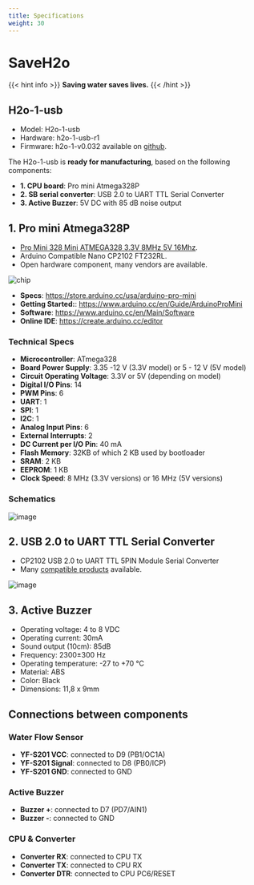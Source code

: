 ```yaml
---
title: Specifications
weight: 30
---
```

# SaveH2o

{{< hint info >}}
**Saving water saves lives.**
{{< /hint >}}

## H2o-1-usb

- Model: H2o-1-usb
- Hardware: h2o-1-usb-r1
- Firmware: h2o-1-v0.032 available on [github](https://github.com/SaveH2o/arduino).

The H2o-1-usb is **ready for manufacturing**, based on the following components:

- **1. CPU board**: Pro mini Atmega328P
- **2. SB serial converter**: USB 2.0 to UART TTL Serial Converter
- **3. Active Buzzer**: 5V DC with 85 dB noise output

## 1. Pro mini Atmega328P

- [Pro Mini 328 Mini ATMEGA328 3.3V 8MHz 5V 16Mhz](https://pt.aliexpress.com/item/32672852945.html).
- Arduino Compatible Nano CP2102 FT232RL.
- Open hardware component, many vendors are available.

![chip](https://store-cdn.arduino.cc/usa/catalog/product/cache/1/image/500x375/f8876a31b63532bbba4e781c30024a0a/e/0/e000025_iso.jpg)

- **Specs**: https://store.arduino.cc/usa/arduino-pro-mini
- **Getting Started:**: https://www.arduino.cc/en/Guide/ArduinoProMini
- **Software**: https://www.arduino.cc/en/Main/Software
- **Online IDE**: https://create.arduino.cc/editor

### Technical Specs

- **Microcontroller**:	ATmega328
- **Board Power Supply**:	3.35 -12 V (3.3V model) or 5 - 12 V (5V model)
- **Circuit Operating Voltage**:	3.3V or 5V (depending on model)
- **Digital I/O Pins**:	14
- **PWM Pins**:	6
- **UART**:	1
- **SPI**:	1
- **I2C**:	1
- **Analog Input Pins**:	6
- **External Interrupts**:	2
- **DC Current per I/O Pin**:	40 mA
- **Flash Memory**:	32KB of which 2 KB used by bootloader
- **SRAM**:	2 KB
- **EEPROM**:	1 KB
- **Clock Speed**:	8 MHz (3.3V versions) or 16 MHz (5V versions)

### Schematics

![image](https://user-images.githubusercontent.com/86032/89669657-3bf85780-d8b6-11ea-81cb-c118255e6033.png)

## 2. USB 2.0 to UART TTL Serial Converter

- CP2102 USB 2.0 to UART TTL 5PIN Module Serial Converter
- Many [compatible products](https://pt.aliexpress.com/item/32650176124.html) available.

![image](https://user-images.githubusercontent.com/86032/93827472-b51df500-fc3f-11ea-8a16-edda6fe1f689.png)

## 3. Active Buzzer

- Operating voltage: 4 to 8 VDC
- Operating current: 30mA
- Sound output (10cm): 85dB
- Frequency: 2300±300 Hz
- Operating temperature: -27 to +70 °C
- Material: ABS
- Color: Black
- Dimensions: 11,8 x 9mm

## Connections between components

### Water Flow Sensor

- **YF-S201 VCC**: connected to D9 (PB1/OC1A)
- **YF-S201 Signal**: connected to D8 (PB0/ICP)
- **YF-S201 GND**: connected to GND

### Active Buzzer

- **Buzzer +**: connected to D7 (PD7/AIN1)
- **Buzzer -**: connected to GND

### CPU & Converter

- **Converter RX**: connected to CPU TX
- **Converter TX**: connected to CPU RX
- **Converter DTR**: connected to CPU PC6/RESET
